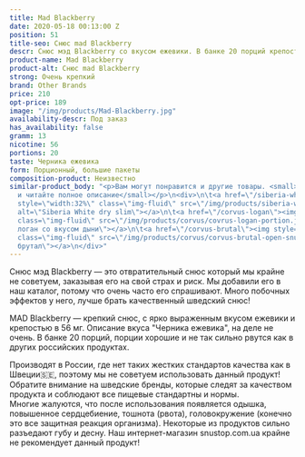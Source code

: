 ```yaml
---
title: Mad Blackberry
date: 2020-05-18 00:13:00 Z
position: 51
title-seo: Снюс mad Blackberry
descr: Снюс мэд Blackberry со вкусом ежевики. В банке 20 порций крепость 56 мг никотина.
product-name: Mad Blackberry
product-alt: Снюс mad Blackberry
strong: Очень крепкий
brand: Other Brands
price: 210
opt-price: 189
image: "/img/products/Mad-Blackberry.jpg"
availability-descr: Под заказ
has_availability: false
gramm: 13
nicotine: 56
portions: 20
taste: Черника ежевика
form: Порционный, большие пакеты
composition-product: Неизвестно
similar-product_body: "<p>Вам могут понравится и другие товары. <small>Жмите на картинки
  и читайте полное описание</small></p>\n<div>\n\t<a href=\"/siberia-white-dry-slim\"><img
  style=\"width:32%\" class=\"img-fluid\" src=\"/img/products/siberia-white-dry-slim/siberia-open-and-cryo.jpg\"
  alt=\"Siberia White dry slim\"></a>\n\t<a href=\"/corvus-logan\"><img style=\"width:32%\"
  class=\"img-fluid\" src=\"/img/products/corvus/covrus-logan-portion.jpg\" alt=\"Корвус
  логан со вкусом дыни\"></a>\n\t<a href=\"/corvus-brutal\"><img style=\"width:32%\"
  class=\"img-fluid\" src=\"/img/products/corvus/corvus-brutal-open-snus.jpg\" alt=\"Корвус
  брутал\"></a>\n</div>"
---
```


Снюс мэд Blackberry — это отвратительный снюс который мы крайне не советуем, заказывая его на свой страх и риск. Мы добавили его в наш каталог, потому что очень часто его спрашивают. Много побочных эффектов у него, лучше брать качественный шведский снюс!

MAD Blackberry — крепкий снюс, с ярко выраженным вкусом ежевики и крепостью в 56 мг. Описание вкуса "Черника ежевика", на деле не очень. В банке 20 порций, порции хорошие и не так сильно рвутся как в других российских продуктах.

Производят в России, где нет таких жестких стандартов качества как в Швеции🇸🇪, поэтому мы не советуем использовать данный продукт! Обратите внимание на шведские бренды, которые следят за качеством продукта и соблюдают все пищевые стандартны и нормы.<br>
Многие жалуются, что после использования появляется одышка, повышенное сердцебиение, тошнота (рвота), головокружение (конечно это все защитная реакция организма). Некоторые из продуктов сильно разъедают губу и десну. Наш интернет-магазин snustop.com.ua крайне не рекомендует данный продукт!
